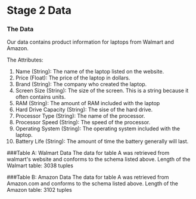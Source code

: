 # Stage 2 Data

### The Data
Our data contains product information for laptops from Walmart and Amazon.

The Attributes:
  1. Name (String): The name of the laptop listed on the website.
  2. Price (Float): The price of the laptop in dollars.
  3. Brand (String): The company who created the laptop.
  4. Screen Size (String): The size of the screen. This is a string because it often contains units.
  5. RAM (String): The amount of RAM included with the laptop
  6. Hard Drive Capacity (String): The sise of the hard drive.
  7. Processor Type (String): The name of the processor.
  8. Processor Speed (String): The speed of the processor.
  9. Operating System (String): The operating system included with the laptop.
  10. Battery Life (String): The amount of time the battery generally will last.

###Table A: Walmart Data
The data for table A was retrieved from walmart's website and conforms to the schema listed above.
Length of the Walmart table: 3038 tuples

###Table B: Amazon Data
The data for table A was retrieved from Amazon.com and conforms to the schema listed above.
Length of the Amazon table: 3102 tuples
